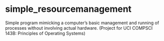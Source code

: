 # simple_resourcemanagement
Simple program mimicking a computer’s basic management and running of processes without involving actual hardware. (Project for UCI COMPSCI 143B: Principles of Operating Systems)
